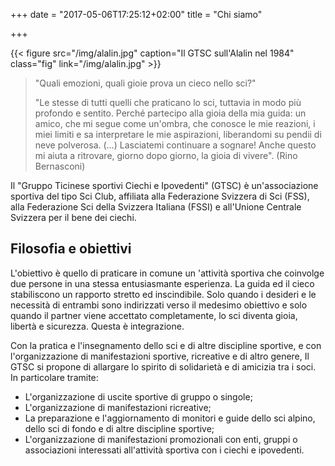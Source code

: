 +++
date = "2017-05-06T17:25:12+02:00"
title = "Chi siamo"

+++

{{< figure src="/img/alalin.jpg" caption="Il GTSC sull'Alalin nel 1984" class="fig" link="/img/alalin.jpg" >}}

> "Quali emozioni, quali gioie prova un cieco nello sci?"
>
> "Le stesse di tutti quelli che praticano lo sci, tuttavia in modo più profondo e sentito. Perché partecipo alla gioia della mia guida: un amico, che mi segue come un'ombra, che conosce le mie reazioni, i miei limiti e sa interpretare le mie aspirazioni, liberandomi su pendii di neve polverosa. (…) Lasciatemi continuare a sognare! Anche questo mi aiuta a ritrovare, giorno dopo giorno, la gioia di vivere". (Rino Bernasconi)
 
Il "Gruppo Ticinese sportivi Ciechi e Ipovedenti" (GTSC) è un'associazione sportiva del tipo Sci Club, affiliata alla Federazione Svizzera di Sci (FSS), alla Federazione Sci della Svizzera Italiana (FSSI) e all'Unione Centrale Svizzera per il bene dei ciechi.


Filosofia e obiettivi
----------------------

L'obiettivo è quello di praticare in comune un 'attività sportiva che coinvolge due persone in una stessa entusiasmante esperienza. La guida ed il cieco stabiliscono un rapporto stretto ed inscindibile. Solo quando i desideri e le necessità di entrambi sono indirizzati verso il medesimo obiettivo e solo quando il partner viene accettato completamente, lo sci diventa gioia, libertà e sicurezza. Questa è integrazione.

Con la pratica e l'insegnamento dello sci e di altre discipline sportive, e con l'organizzazione di manifestazioni sportive, ricreative e di altro genere, Il GTSC si propone di allargare lo spirito di solidarietà e di amicizia tra i soci. In particolare tramite:

- L'organizzazione di uscite sportive di gruppo o singole;
- L'organizzazione di manifestazioni ricreative;
- La preparazione e l'aggiornamento di monitori e guide dello sci alpino, dello sci di fondo e di altre discipline sportive;
- L'organizzazione di manifestazioni promozionali con enti, gruppi o associazioni interessati all'attività sportiva con i ciechi e ipovedenti.
